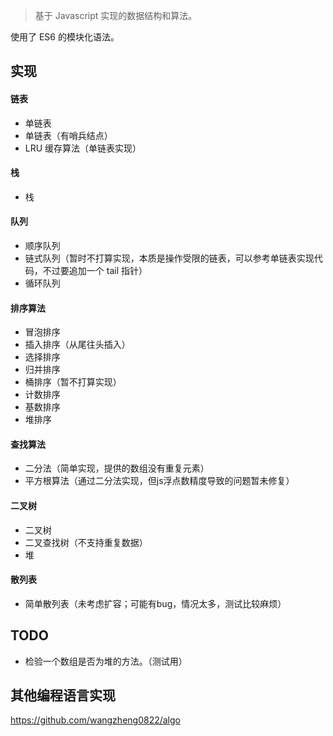 > 基于 Javascript 实现的数据结构和算法。

使用了 ES6 的模块化语法。

## 实现

#### 链表
- 单链表
- 单链表（有哨兵结点）
- LRU 缓存算法（单链表实现）

#### 栈
- 栈

#### 队列
- 顺序队列
- 链式队列（暂时不打算实现，本质是操作受限的链表，可以参考单链表实现代码，不过要追加一个 tail 指针）
- 循环队列

#### 排序算法
- 冒泡排序
- 插入排序（从尾往头插入）
- 选择排序
- 归并排序
- 桶排序（暂不打算实现）
- 计数排序
- 基数排序
- 堆排序

#### 查找算法
- 二分法（简单实现，提供的数组没有重复元素）
- 平方根算法（通过二分法实现，但js浮点数精度导致的问题暂未修复）

#### 二叉树
- 二叉树
- 二叉查找树（不支持重复数据）
- 堆

#### 散列表
- 简单散列表（未考虑扩容；可能有bug，情况太多，测试比较麻烦）


## TODO

- 检验一个数组是否为堆的方法。（测试用）

## 其他编程语言实现

https://github.com/wangzheng0822/algo